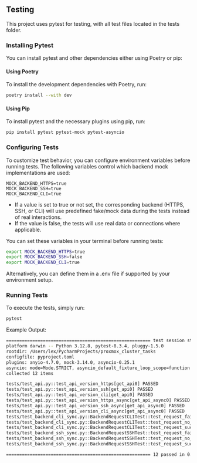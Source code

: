 ## Testing

This project uses pytest for testing, with all test files located in the tests folder.

### Installing Pytest
You can install pytest and other dependencies either using Poetry or pip:

#### Using Poetry
To install the development dependencies with Poetry, run:

```bash 
poetry install --with dev
````
#### Using Pip
To install pytest and the necessary plugins using pip, run:

```bash
pip install pytest pytest-mock pytest-asyncio
````

### Configuring Tests
To customize test behavior, you can configure environment variables before running tests. The following variables control which backend mock implementations are used:

```plain
MOCK_BACKEND_HTTPS=true
MOCK_BACKEND_SSH=true
MOCK_BACKEND_CLI=true
```
- If a value is set to true or not set, the corresponding backend (HTTPS, SSH, or CLI) will use predefined fake/mock data during the tests instead of real interactions.
- If the value is false, the tests will use real data or connections where applicable. 

You can set these variables in your terminal before running tests:
```bash
export MOCK_BACKEND_HTTPS=true
export MOCK_BACKEND_SSH=false
export MOCK_BACKEND_CLI=true
```
Alternatively, you can define them in a .env file if supported by your environment setup.


### Running Tests
To execute the tests, simply run:
```bash
pytest
```
Example Output:
```bash
======================================================= test session starts =======================================================
platform darwin -- Python 3.12.8, pytest-8.3.4, pluggy-1.5.0
rootdir: /Users/lex/PycharmProjects/proxmox_cluster_tasks
configfile: pyproject.toml
plugins: anyio-4.7.0, mock-3.14.0, asyncio-0.25.1
asyncio: mode=Mode.STRICT, asyncio_default_fixture_loop_scope=function
collected 12 items                                                                                                                

tests/test_api.py::test_api_version_https[get_api0] PASSED                                                                  [  8%]
tests/test_api.py::test_api_version_ssh[get_api0] PASSED                                                                    [ 16%]
tests/test_api.py::test_api_version_cli[get_api0] PASSED                                                                    [ 25%]
tests/test_api.py::test_api_version_https_async[get_api_async0] PASSED                                                      [ 33%]
tests/test_api.py::test_api_version_ssh_async[get_api_async0] PASSED                                                        [ 41%]
tests/test_api.py::test_api_version_cli_async[get_api_async0] PASSED                                                        [ 50%]
tests/test_backend_cli_sync.py::BackendRequestCLITest::test_request_failure_backend_sync PASSED                             [ 58%]
tests/test_backend_cli_sync.py::BackendRequestCLITest::test_request_no_command_backend_sync PASSED                          [ 66%]
tests/test_backend_cli_sync.py::BackendRequestCLITest::test_request_success_backend_sync PASSED                             [ 75%]
tests/test_backend_ssh_sync.py::BackendRequestSSHTest::test_request_failure_backend_sync PASSED                             [ 83%]
tests/test_backend_ssh_sync.py::BackendRequestSSHTest::test_request_no_command_backend_sync PASSED                          [ 91%]
tests/test_backend_ssh_sync.py::BackendRequestSSHTest::test_request_success_backend_sync PASSED                             [100%]

======================================================= 12 passed in 0.15s ========================================================
```

